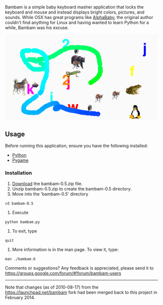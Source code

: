 Bambam is a simple baby keyboard masher application that locks the keyboard and mouse and instead displays bright colors, pictures, and sounds.  While OSX has great programs like [AlphaBaby](http://www.kldickey.addr.com/alphababy/), the original author couldn't find anything for Linux and having wanted to learn Python for a while, Bambam was his excuse.

![Bambam screenshot](docs/bambam.png "Bambam screenshot")

## Usage ##

Before running this application, ensure you have the following installed:
  * [Python](http://python.org)
  * [Pygame](http://www.pygame.org/)

### Installation ###
  1. [Download](https://code.google.com/p/bambam/wiki/ReleaseHistory) the bambam-0.5.zip file.
  1. Unzip bambam-0.5.zip to create the bambam-0.5 directory.
  1. Move into the 'bambam-0.5' directory
```
cd bambam-0.5
```
  1. Execute
```
python bambam.py
```
  1. To exit, type
```
quit
```
  1. More information is in the man page. To view it, type:
```
man ./bambam.6
```

Comments or suggestions? Any feedback is appreciated, please send it to https://groups.google.com/forum/#!forum/bambam-users


---

Note that changes (as of 2010-08-17) from the https://launchpad.net/bambam fork had been merged back to this project in February 2014.
